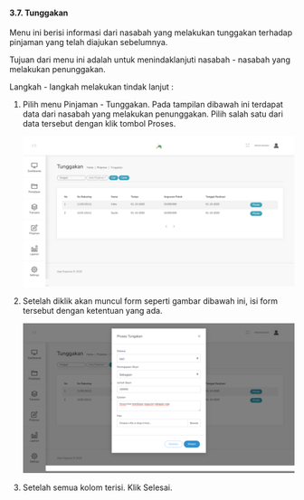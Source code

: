 #### 3.7. Tunggakan
Menu ini berisi informasi dari nasabah yang melakukan tunggakan terhadap pinjaman yang telah diajukan sebelumnya.

Tujuan dari menu ini adalah untuk menindaklanjuti nasabah - nasabah yang melakukan penunggakan.

Langkah - langkah melakukan tindak lanjut :
1. Pilih menu Pinjaman - Tunggakan. Pada tampilan dibawah ini terdapat data dari nasabah yang melakukan penunggakan. Pilih salah satu dari data tersebut dengan klik tombol Proses.

    <img src="../images/3_G_Tampilan_Table_Tunggakan.png" alt="drawing" width="550">

2. Setelah diklik akan muncul form seperti gambar dibawah ini, isi form tersebut dengan ketentuan yang ada.

    <img src="../images/3_G_Tampilan_Proses_Tunggakan.png" alt="drawing" width="550">

3. Setelah semua kolom terisi. Klik Selesai.